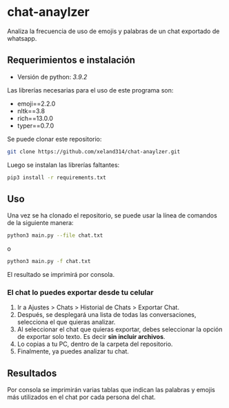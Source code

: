 # chat-anaylzer

Analiza la frecuencia de uso de emojis y palabras de un chat exportado de whatsapp.

## Requerimientos e instalación

- Versión de python: *3.9.2*

Las librerías necesarias para el uso de este programa son:

- emoji==2.2.0
- nltk==3.8
- rich==13.0.0
- typer==0.7.0

Se puede clonar este repositorio:

```bash
git clone https://github.com/xeland314/chat-anaylzer.git
```

Luego se instalan las librerías faltantes:

```bash
pip3 install -r requirements.txt
```

## Uso

Una vez se ha clonado el repositorio, se puede usar la línea de comandos de la siguiente manera:

```bash
python3 main.py --file chat.txt
```

o

```bash
python3 main.py -f chat.txt
```

El resultado se imprimirá por consola.

### El chat lo puedes exportar desde tu celular

1. Ir a Ajustes > Chats > Historial de Chats > Exportar Chat.
2. Después, se desplegará una lista de todas las conversaciones, selecciona el que quieras analizar.
3. Al seleccionar el chat que quieras exportar, debes seleccionar la opción de exportar solo texto. Es decir **sin incluir archivos**.
4. Lo copias a tu PC, dentro de la carpeta del repositorio.
5. Finalmente, ya puedes analizar tu chat.

## Resultados

Por consola se imprimirán varias tablas que indican las palabras y emojis más utilizados en el chat por cada persona del chat.
